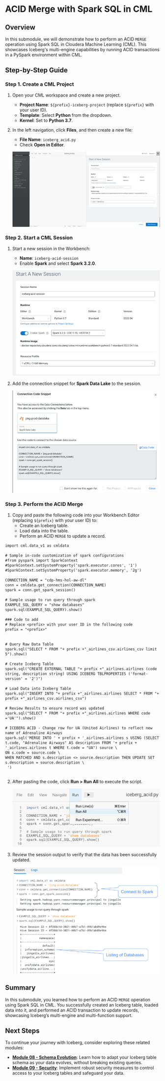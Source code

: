 # ACID Merge with Spark SQL in CML

## Overview

In this submodule, we will demonstrate how to perform an ACID `MERGE` operation using Spark SQL in Cloudera Machine Learning (CML). This showcases Iceberg's multi-engine capabilities by running ACID transactions in a PySpark environment within CML.

## Step-by-Step Guide

### Step 1. Create a CML Project

1. Open your CML workspace and create a new project.
   - **Project Name**: `${prefix}-iceberg-project` (replace `${prefix}` with your user ID).
   - **Template**: Select **Python** from the dropdown.
   - **Kernel**: Set to **Python 3.7**.

2. In the left navigation, click **Files**, and then create a new file:
   - **File Name**: `iceberg_acid.py`
   - Check **Open in Editor**.

	![Create File](../../images/66.png)

### Step 2. Start a CML Session

1. Start a new session in the Workbench:
   - **Name**: `iceberg-acid-session`
   - Enable **Spark** and select **Spark 3.2.0**.

	![Start Session](../../images/67.png)

2. Add the connection snippet for **Spark Data Lake** to the session.

	![Connection Snippet](../../images/69.png)

### Step 3. Perform the ACID Merge

1. Copy and paste the following code into your Workbench Editor (replacing `${prefix}` with your user ID) to:
   - Create an Iceberg table.
   - Load data into the table.
   - Perform an ACID `MERGE` to update a record.
  
```
import cml.data_v1 as cmldata

# Sample in-code customization of spark configurations
#from pyspark import SparkContext
#SparkContext.setSystemProperty('spark.executor.cores', '1')
#SparkContext.setSystemProperty('spark.executor.memory', '2g')

CONNECTION_NAME = "cdp-hms-hol-aw-dl"
conn = cmldata.get_connection(CONNECTION_NAME)
spark = conn.get_spark_session()

# Sample usage to run query through spark
EXAMPLE_SQL_QUERY = "show databases"
spark.sql(EXAMPLE_SQL_QUERY).show()

### Code to add
# Replace <prefix> with your user ID in the following code
prefix = "<prefix>"


# Query Raw Data Table
spark.sql("SELECT * FROM "+ prefix +"_airlines_csv.airlines_csv limit 5").show()

# Create Iceberg Table
spark.sql("CREATE EXTERNAL TABLE "+ prefix +"_airlines.airlines (code string, description string) USING ICEBERG TBLPROPERTIES ('format-version' = '2')")

# Load Data into Iceberg Table
spark.sql("INSERT INTO "+ prefix +"_airlines.airlines SELECT * FROM "+ prefix +"_airlines_csv.airlines_csv")

# Review Results to ensure record was updated
spark.sql("SELECT * FROM "+ prefix +"_airlines.airlines WHERE code ='UA'").show()

# ICEBERG ACID - Change row for UA (United Airlines) to reflect new name of Adrenaline Airways
spark.sql('MERGE INTO ' + prefix + '_airlines.airlines s USING (SELECT t.code, "Adrenaline Airways" AS description FROM '+ prefix + '_airlines.airlines t WHERE t.code = "UA") source \
ON s.code = source.code \
WHEN MATCHED AND s.description <> source.description THEN UPDATE SET s.description = source.description \
 ')


```

2. After pasting the code, click **Run > Run All** to execute the script.

	![Run All](../../images/71.png)

3. Review the session output to verify that the data has been successfully updated.

	![Session Output](../../images/72.png)

## Summary

In this submodule, you learned how to perform an ACID `MERGE` operation using Spark SQL in CML. You successfully created an Iceberg table, loaded data into it, and performed an ACID transaction to update records, showcasing Iceberg’s multi-engine and multi-function support.

## Next Steps

To continue your journey with Iceberg, consider exploring these related modules:

- **[Module 08 - Schema Evolution](module_08.md)**: Learn how to adapt your Iceberg table schema as your data evolves, without breaking existing queries.
- **[Module 09 - Security](module_09.md)**: Implement robust security measures to control access to your Iceberg tables and safeguard your data.
